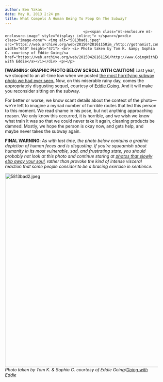 ```yaml
---
author: Ben Yakas
date: May 8, 2013 2:24 pm
title: What Compels A Human Being To Poop On The Subway?
---
```


	
										<p><span class="mt-enclosure mt-enclosure-image" style="display: inline;"> </span></p><div class="image-none"> <img alt="5813bad1.jpeg" src="https://web.archive.org/web/20150428161150im_/http://gothamist.com/attachments/byakas/5813bad1.jpeg" width="640" height="471"> <br> <i> Photo taken by Tom K. &amp; Sophia C. courtesy of Eddie Going/<a href="https://web.archive.org/web/20150428161150/http://www.GoingWithEddie.com/">Going with Eddie</a></i></div> <p></p>

<p><strong>[WARNING: GRAPHIC PHOTO BELOW SCROLL WITH CAUTION]</strong> Last year, we stooped to an all-time low when we posted <a href="https://web.archive.org/web/20150428161150/http://gothamist.com/2012/08/23/is_this_the_most_horrifying_subway.php">the most horrifying subway photo we had ever seen.</a> Now, on this miserable rainy day, comes the appropriately disgusting sequel, courtesy of <a href="https://web.archive.org/web/20150428161150/http://www.GoingWithEddie.com/">Eddie Going</a>. And it will make you reconsider sitting on the subway.</p>

<p>For better or worse, we know scant details about the context of the photo&#x2014;we&apos;re left to imagine a myriad number of horrible routes that led this person to this moment. We read shame in his pose, but not anything approaching reason. We only know this occurred, it is horrible, and we wish we knew what train it was so that we could never take it again, cleaning products be damned. Mostly, we hope the person is okay now, and gets help, and maybe never takes the subway again.</p>

<p><strong>FINAL WARNING</strong>: <em>As with last time, the photo below contains a graphic depiction of human feces and is disgusting. If you&apos;re squeamish about humanity in its most vulnerable, sad, and frustrating state, you should probably not look at this photo and continue staring at <a href="https://web.archive.org/web/20150428161150/http://www.dailymail.co.uk/tvshowbiz/article-2321386/Kim-Kardashian-shows-blossoming-baby-bump-bikini-proves-fat-critics-wrong.html">photos that slowly ebb away your soul</a>, rather than provoke the kind of intense visceral reaction that some people consider to be a bracing exercise in sentience.</em></p>

<p><span class="mt-enclosure mt-enclosure-image" style="display: inline;"> </span></p><div class="image-none"> <img alt="5813bad2.jpeg" src="https://web.archive.org/web/20150428161150im_/http://gothamist.com/attachments/byakas/5813bad2.jpeg" width="640" height="640"> <br> <i> Photo taken by Tom K. &amp; Sophia C. courtesy of Eddie Going/<a href="https://web.archive.org/web/20150428161150/http://www.GoingWithEddie.com/">Going with Eddie</a></i></div> <p></p>					
										
									
				